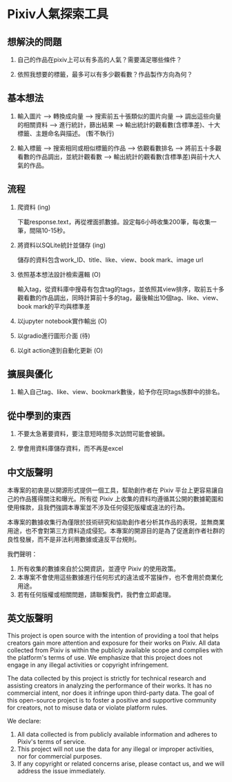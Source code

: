 # Pixiv人氣探索工具
## 想解決的問題
1. 自己的作品在pixiv上可以有多高的人氣？需要滿足哪些條件？

2. 依照我想要的標籤，最多可以有多少觀看數？作品製作方向為何？
## 基本想法
1. 輸入圖片 --> 轉換成向量 --> 搜索前五十張類似的圖片向量 --> 調出這些向量的相關資料 --> 進行統計，篩出結果 --> 輸出統計的觀看數(含標準差)、十大標籤、主題命名與描述。 (暫不執行)

2. 輸入標籤 --> 搜索相同或相似標籤的作品 --> 依觀看數排名 --> 將前五十多觀看數的作品調出，並統計觀看數 --> 輸出統計的觀看數(含標準差)與前十大人氣的作品。
## 流程
1. 爬資料  (ing)

   下載response.text，再從裡面抓數據。設定每6小時收集200筆，每收集一筆，間隔10-15秒。

3. 將資料以SQLite統計並儲存  (ing)

   儲存的資料包含work_ID、title、like、view、book mark、image url

4. 依照基本想法設計檢索邏輯  (O)

   輸入tag，從資料庫中搜尋有包含tag的tags，並依照其view排序，取前五十多觀看數的作品調出，同時計算前十多的tag，最後輸出10個tag、like、view、book mark的平均與標準差

6. 以jupyter notebook實作輸出  (O)

7. 以gradio進行圖形介面  (待)

8. 以git action達到自動化更新  (O)

## 擴展與優化
1. 輸入自己tag、like、view、bookmark數後，給予你在同tags族群中的排名。
   
## 從中學到的東西
1. 不要太急著要資料，要注意短時間多次訪問可能會被鎖。

2. 學會用資料庫儲存資料，而不再是excel

## 中文版聲明
本專案的初衷是以開源形式提供一個工具，幫助創作者在 Pixiv 平台上更容易讓自己的作品獲得關注和曝光。所有從 Pixiv 上收集的資料均遵循其公開的數據範圍和使用條款，且我們強調本專案並不涉及任何侵犯版權或違法的行為。

本專案的數據收集行為僅限於技術研究和協助創作者分析其作品的表現，並無商業用途，也不會對第三方資料造成侵犯。本專案的開源目的是為了促進創作者社群的良性發展，而不是非法利用數據或違反平台規則。

我們聲明：

1. 所有收集的數據來自於公開資訊，並遵守 Pixiv 的使用政策。
2. 本專案不會使用這些數據進行任何形式的違法或不當操作，也不會用於商業化用途。
3. 若有任何版權或相關問題，請聯繫我們，我們會立即處理。

## 英文版聲明
This project is open source with the intention of providing a tool that helps creators gain more attention and exposure for their works on Pixiv. All data collected from Pixiv is within the publicly available scope and complies with the platform's terms of use. We emphasize that this project does not engage in any illegal activities or copyright infringement.

The data collected by this project is strictly for technical research and assisting creators in analyzing the performance of their works. It has no commercial intent, nor does it infringe upon third-party data. The goal of this open-source project is to foster a positive and supportive community for creators, not to misuse data or violate platform rules.

We declare:

1. All data collected is from publicly available information and adheres to Pixiv's terms of service.
2. This project will not use the data for any illegal or improper activities, nor for commercial purposes.
3. If any copyright or related concerns arise, please contact us, and we will address the issue immediately.

